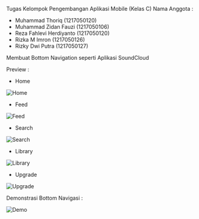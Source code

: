 Tugas Kelompok Pengembangan Aplikasi Mobile (Kelas C)
Nama Anggota  :
- Muhammad Thoriq (1217050120)
- Muhammad Zidan Fauzi (1217050106)
- Reza Fahlevi Herdiyanto (1217050120)
- Rizka M Imron (1217050126)
- Rizky Dwi Putra (1217050127)

Membuat Bottom Navigation seperti Aplikasi SoundCloud

Preview : 

- Home

![Home](https://github.com/esakenyun/SoundCloudBottomNavigation/assets/95061470/e8d5ccbb-0f34-4664-8bcc-bf14b19c8267)

  
- Feed

![Feed](https://github.com/esakenyun/SoundCloudBottomNavigation/assets/95061470/f378518b-c4b1-4dcd-b146-00b448e59ad2)

- Search

![Search](https://github.com/esakenyun/SoundCloudBottomNavigation/assets/95061470/a27e5999-6e10-4a58-bb45-4ae9c91debf7)

- Library

![Library](https://github.com/esakenyun/SoundCloudBottomNavigation/assets/95061470/4848915a-1f9a-4259-93ee-037b5fdee0eb)

- Upgrade

![Upgrade](https://github.com/esakenyun/SoundCloudBottomNavigation/assets/95061470/e23eafdb-0ea2-4ef3-9361-4c1c5753f99d)


Demonstrasi Bottom Navigasi : 

![Demo](https://github.com/esakenyun/SoundCloudBottomNavigation/assets/95061470/17793faf-76fe-4dbd-9869-147dbda31835)


